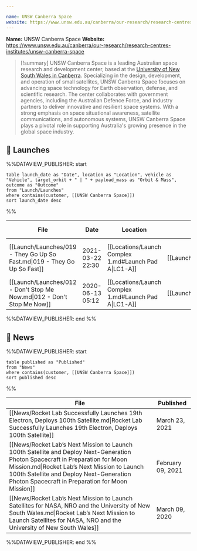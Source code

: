 ```yaml
---

name: UNSW Canberra Space
website: https://www.unsw.edu.au/canberra/our-research/research-centres-institutes/unsw-canberra-space
---
```


**Name:** UNSW Canberra Space
**Website:** https://www.unsw.edu.au/canberra/our-research/research-centres-institutes/unsw-canberra-space

>[!summary]
UNSW Canberra Space is a leading Australian space research and development center, based at the [University of New South Wales in Canberra](https://www.unsw.edu.au/canberra). Specializing in the design, development, and operation of small satellites, UNSW Canberra Space focuses on advancing space technology for Earth observation, defense, and scientific research. The center collaborates with government agencies, including the Australian Defence Force, and industry partners to deliver innovative and resilient space systems. With a strong emphasis on space situational awareness, satellite communications, and autonomous systems, UNSW Canberra Space plays a pivotal role in supporting Australia's growing presence in the global space industry.

## 🚀 Launches

%%DATAVIEW_PUBLISHER: start
```
table launch_date as "Date", location as "Location", vehicle as "Vehicle", target_orbit + " | " + payload_mass as "Orbit & Mass", outcome as "Outcome"
from "Launch/Launches"
where contains(customer, [[UNSW Canberra Space]])
sort launch_date desc
```
%%

| File                                                                      | Date             | Location                                              | Vehicle                          | Orbit & Mass                         | Outcome   |
| ------------------------------------------------------------------------- | ---------------- | ----------------------------------------------------- | -------------------------------- | ------------------------------------ | --------- |
| [[Launch/Launches/019 - They Go Up So Fast.md\|019 - They Go Up So Fast]] | 2021-03-22 22:30 | [[Locations/Launch Complex 1.md#Launch Pad A\|LC1-A]] | [[Launch/Electron.md\|Electron]] | 450 km and 550 km \| 45° \| Unknown  | ✅ Success |
| [[Launch/Launches/012 - Don't Stop Me Now.md\|012 - Don't Stop Me Now]]   | 2020-06-13 05:12 | [[Locations/Launch Complex 1.md#Launch Pad A\|LC1-A]] | [[Launch/Electron.md\|Electron]] | 570 x 590 km \| 97.75° \| Classified | ✅ Success |

%%DATAVIEW_PUBLISHER: end %%

## 📰 News
%%DATAVIEW_PUBLISHER: start
```
table published as "Published"
from "News"
where contains(customer, [[UNSW Canberra Space]])
sort published desc
```
%%

| File                                                                                                                                                                                                                                                                           | Published         |
| ------------------------------------------------------------------------------------------------------------------------------------------------------------------------------------------------------------------------------------------------------------------------------ | ----------------- |
| [[News/Rocket Lab Successfully Launches 19th Electron, Deploys 100th Satellite.md\|Rocket Lab Successfully Launches 19th Electron, Deploys 100th Satellite]]                                                                                                                   | March 23, 2021    |
| [[News/Rocket Lab’s Next Mission to Launch 100th Satellite and Deploy Next-Generation Photon Spacecraft in Preparation for Moon Mission.md\|Rocket Lab’s Next Mission to Launch 100th Satellite and Deploy Next-Generation Photon Spacecraft in Preparation for Moon Mission]] | February 09, 2021 |
| [[News/Rocket Lab’s Next Mission to Launch Satellites for NASA, NRO and the University of New South Wales.md\|Rocket Lab’s Next Mission to Launch Satellites for NASA, NRO and the University of New South Wales]]                                                             | March 09, 2020    |

%%DATAVIEW_PUBLISHER: end %%